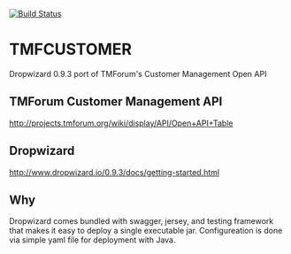[![Build Status](https://travis-ci.org/rarean/TMFCUSTOMER.svg?branch=master)](https://travis-ci.org/rarean/TMFCUSTOMER)
# TMFCUSTOMER
Dropwizard 0.9.3 port of TMForum's Customer Management Open API

## TMForum Customer Management API
http://projects.tmforum.org/wiki/display/API/Open+API+Table

## Dropwizard
http://www.dropwizard.io/0.9.3/docs/getting-started.html

## Why
Dropwizard comes bundled with swagger, jersey, and testing framework that makes it easy to deploy a single executable jar. Configureation is done via simple yaml file for deployment with Java.
